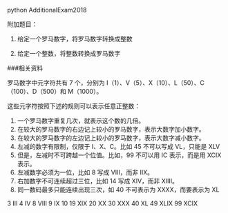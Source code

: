 python
AdditionalExam2018

附加题目：

1. 给定一个罗马数字，将罗马数字转换成整数

2. 给定一个整数，将整数转换成罗马数字

###相关资料

罗马数字中元字符共有 7 个，分别为 Ⅰ（1）、Ⅴ（5）、Ⅹ（10）、Ⅼ（50）、Ⅽ（100）、Ⅾ（500）和 Ⅿ（1000）。

这些元字符按照下述的规则可以表示任意正整数：

1. 一个罗马数字重复几次，就表示这个数的几倍。
2. 在较大的罗马数字的右边记上较小的罗马数字，表示大数字加小数字。
3. 在较大的罗马数字的左边记上较小的罗马数字，表示大数字减小数字。
4. 左减的数字有限制，仅限于 I、X、C。比如 45 不可以写成 VL，只能是 XLV
5. 但是，左减时不可跨越一个位值。比如，99 不可以用 IC 表示，而是用 XCIX 表示。
6. 左减数字必须为一位，比如 8 写成 VIII，而非 IIX。
7. 右加数字不可连续超过三位，比如 14 写成 XIV，而非 XIIII。
8. 同一数码最多只能连续出现三次，如 40 不可表示为 XXXX，而要表示为 XL

3 III
4 IV
8 VIII
9 IX
10
19 XIX
20 XX
30 XXX
40 XL
49 XLIX
99 XCIX

